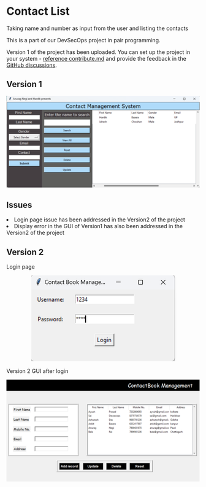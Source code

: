 # Contact List

Taking name and number as input from the user and listing the contacts

This is a part of our DevSecOps project in pair programming.

Version 1 of the project has been uploaded. You can set up the project in your system - [reference contribute.md](contribute.md) and provide the feedback in the [GitHub discussions](https://github.com/Anurag-Negi28/contact_list/discussions).

## Version 1

![Version 1](Version1.jpg)

## Issues

<li>Login page issue has been addressed in the Version2 of the project</li>
<li>Display error in the GUI of Version1 has also been addressed in the Version2 of the project</li>

## Version 2

Login page

<p align="center">
  <img src="Login_page.jpg" alt="Login Page">
</p>

Version 2 GUI after login

![Version 2](Version2.jpg)
